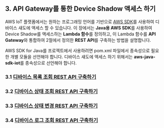 
## 3. API Gateway를 통한 Device Shadow 액세스 하기
AWS IoT 플랫폼에서는 원하는 프로그래밍 언어를 기반으로 [AWS SDK](https://aws.amazon.com/ko/tools/)를 사용하여 디바이스 섀도에 액세스 할 수 있습니다. 이 장에서는 **Java용 AWS SDK**를 사용하여 Device Shadow를 액세스하는 **Lambda 함수**를 정의하고, 이 Lambda 함수를 **API Gateway**와 통합하여 2절에서 정의한 **REST API**를 구축하는 방법을 설명합니다.

AWS SDK for Java를 프로젝트에서 사용하려면 pom.xml 파일에서 종속성으로 필요한 개별 모듈을 선언해야 합니다. 디바이스 섀도에 액세스 하기 위해서는 **aws-java-sdk-iot**를 종속성으로 선언해야 합니다.

### 3.1 [디바이스 목록 조회 REST API 구축하기](api-gateway-3.1.html)
### 3.2 [디바이스 상태 조회 REST API 구축하기](api-gateway-3.2.html)
### 3.3 [디바이스 상태 변경 REST API 구축하기](api-gateway-3.3.html)
### 3.4 [디바이스 로그 조회 REST API 구축하기](api-gateway-3.4.html)

